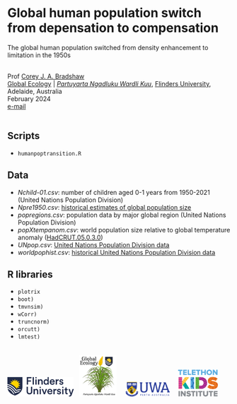 # Global human population switch from depensation to compensation

The global human population switched from density enhancement to limitation in the 1950s

<br>
Prof <a href="https://globalecologyflinders.com/people/#DIRECTOR">Corey J. A. Bradshaw</a> <br>
<a href="http://globalecologyflinders.com" target="_blank">Global Ecology</a> | <em><a href="https://globalecologyflinders.com/partuyarta-ngadluku-wardli-kuu/" target="_blank">Partuyarta Ngadluku Wardli Kuu</a></em>, <a href="http://flinders.edu.au" target="_blank">Flinders University</a>, Adelaide, Australia <br>
February 2024 <br>
<a href=mailto:corey.bradshaw@flinders.edu.au>e-mail</a> <br>
<br>

## Scripts
- <code>humanpoptransition.R</code>

## Data
- <em>Nchild-01.csv</em>: number of children aged 0-1 years from 1950-2021 (United Nations Population Division)
- <em>Npre1950.csv</em>: <a href="http://www.census.gov/data/tables/time-series/demo/international-programs/historical-est-worldpop.html">historical estimates of global population size</a>
- <em>popregions.csv</em>: population data by major global region (United Nations Population Division)
- <em>popXtempanom.csv</em>: world population size relative to global temperature anomaly (<a href="http://www.metoffice.gov.uk/hadobs/hadcrut5/data/HadCRUT.5.0.2.0/download.html">HadCRUT.05.0.3.0</a>)
- <em>UNpop.csv</em>: <a href="https://data.un.org/Data.aspx?d=POP&f=tableCode%3a1">United Nations Population Division data</a>
- <em>worldpophist.csv</em>: <a href="https://data.un.org/Data.aspx?d=POP&f=tableCode%3a1">historical United Nations Population Division data</a>

## R libraries
- <code>plotrix</code>
- <code>boot)</code>
- <code>tmvnsim)</code>
- <code>wCorr)</code>
- <code>truncnorm)</code>
- <code>orcutt)</code>
- <code>lmtest)</code>

<p><a href="https://www.flinders.edu.au"><img align="bottom-left" src="www/Flinders_University_Logo_Horizontal_RGB_Master.png" alt="Flinders University" width="150" style="margin-top: 20px"></a> &nbsp; <a href="https://globalecologyflinders.com"><img align="bottom-left" src="www/GEL Logo Kaurna New Transp.png" alt="GEL" width="85" style="margin-top: 20px"></a> &nbsp; &nbsp; <a href="https://www.uwa.edu.au/"><img align="bottom-left" src="www/uwa2.png" alt="UWA" width="100" style="margin-top: 20px"></a> &nbsp; &nbsp; <a href="https://www.telethonkids.org.au"><img align="bottom-left" src="www/tkilogo.png" alt="TKI" width="90" style="margin-top: 20px"></a>
